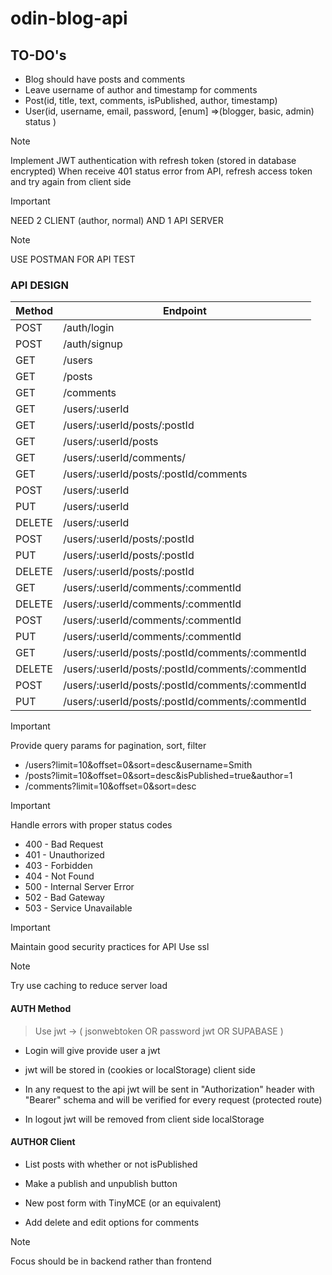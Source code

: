 # odin-blog-api

## TO-DO's

- Blog should have posts and comments
- Leave username of author and timestamp for comments
- Post(id, title, text, comments, isPublished, author, timestamp)
- User(id, username, email, password, [enum] =>(blogger, basic, admin) status )

> [!NOTE]
> Implement JWT authentication with refresh token (stored in database encrypted)
> When receive 401 status error from API, refresh access token and try again from client side

> [!IMPORTANT]
> NEED 2 CLIENT (author, normal) AND 1 API SERVER

> [!NOTE]
> USE POSTMAN FOR API TEST

### API DESIGN

| Method | Endpoint                                         |
| ------ | ------------------------------------------------ |
| POST   | /auth/login                                      |
| POST   | /auth/signup                                     |
| GET    | /users                                           |
| GET    | /posts                                           |
| GET    | /comments                                        |
| GET    | /users/:userId                                   |
| GET    | /users/:userId/posts/:postId                     |
| GET    | /users/:userId/posts                             |
| GET    | /users/:userId/comments/                         |
| GET    | /users/:userId/posts/:postId/comments            |
| POST   | /users/:userId                                   |
| PUT    | /users/:userId                                   |
| DELETE | /users/:userId                                   |
| POST   | /users/:userId/posts/:postId                     |
| PUT    | /users/:userId/posts/:postId                     |
| DELETE | /users/:userId/posts/:postId                     |
| GET    | /users/:userId/comments/:commentId               |
| DELETE | /users/:userId/comments/:commentId               |
| POST   | /users/:userId/comments/:commentId               |
| PUT    | /users/:userId/comments/:commentId               |
| GET    | /users/:userId/posts/:postId/comments/:commentId |
| DELETE | /users/:userId/posts/:postId/comments/:commentId |
| POST   | /users/:userId/posts/:postId/comments/:commentId |
| PUT    | /users/:userId/posts/:postId/comments/:commentId |

> [!IMPORTANT]
> Provide query params for pagination, sort, filter

- /users?limit=10&offset=0&sort=desc&username=Smith
- /posts?limit=10&offset=0&sort=desc&isPublished=true&author=1
- /comments?limit=10&offset=0&sort=desc

> [!IMPORTANT]
> Handle errors with proper status codes

- 400 - Bad Request
- 401 - Unauthorized
- 403 - Forbidden
- 404 - Not Found
- 500 - Internal Server Error
- 502 - Bad Gateway
- 503 - Service Unavailable

> [!IMPORTANT]
> Maintain good security practices for API
> Use ssl

> [!NOTE]
> Try use caching to reduce server load

#### AUTH Method

> Use jwt
> -> ( jsonwebtoken OR password jwt OR SUPABASE )

- Login will give provide user a jwt

- jwt will be stored in (cookies or localStorage)
  client side

- In any request to the api jwt will be sent in
  "Authorization" header with "Bearer" schema
  and will be verified for every request (protected route)

- In logout jwt will be removed from client side localStorage

#### AUTHOR Client

- List posts with whether or not isPublished

- Make a publish and unpublish button

- New post form with TinyMCE (or an equivalent)

- Add delete and edit options for comments

> [!NOTE]
> Focus should be in backend rather than frontend
